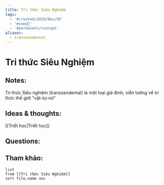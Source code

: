```yaml
---
title: Tri thức Siêu Nghiệm
tags:
  - '#created/2020/Nov/05'
  - '#seed🥜'
  - '#permanent/concept'
aliases:
  - transzendental
---
```

# Tri thức Siêu Nghiệm

## Notes:
Tri thức Siêu nghiệm (transzendental) là một loại giả định, viễn tưởng về tri thức thế giới "vật-tự-nó"

## Ideas & thoughts:
[[Triết học|Triết học]]

## Questions:


## Tham khảo:
```dataview
list
from [[Tri thức Siêu Nghiệm]]
sort file.name asc
```
